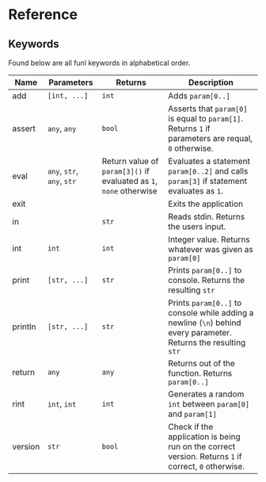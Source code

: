 # Reference

## Keywords

Found below are all funl keywords in alphabetical order.

| Name  | Parameters    | Returns       | Description   |
| ---   | ---           | ---           | ---           |
| add | `[int, ...]` | `int` | Adds `param[0..]` |
| assert | `any`, `any` | `bool` | Asserts that `param[0]` is equal to `param[1]`. Returns `1` if parameters are requal, `0` otherwise. |
| eval | `any`, `str`, `any`, `str` | Return value of `param[3]()` if evaluated as `1`, `none` otherwise | Evaluates a statement `param[0..2]` and calls `param[3]` if statement evaluates as `1`. |
| exit |  |  | Exits the application |
| in |  | `str` | Reads stdin. Returns the users input. |
| int | `int` | `int` | Integer value. Returns whatever was given as `param[0]` |
| print | `[str, ...]` | `str` | Prints `param[0..]` to console. Returns the resulting `str` |
| println | `[str, ...]` | `str` | Prints `param[0..]` to console while adding a newline (`\n`) behind every parameter. Returns the resulting `str` |
| return | `any` | `any` | Returns out of the function. Returns `param[0..]` |
| rint | `int`, `int` | `int` | Generates a random `int` between `param[0]` and `param[1]` |
| version | `str`       | `bool` | Check if the application is being run on the correct version. Returns `1` if correct, `0` otherwise. |